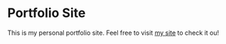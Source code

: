 # Portfolio Site

This is my personal portfolio site.  Feel free to visit [my site](https://jkcodes-portfolio.herokuapp.com/) to check it ou!

